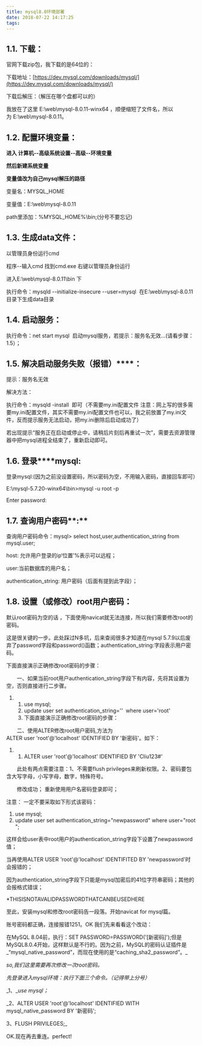 ```yaml
---
title: mysql8.0环境部署
date: 2018-07-22 14:17:25
tags:
---
```

## 1.1.&nbsp;**下载：**

官网下载zip包，我下载的是64位的：

下载地址：[https://dev.mysql.com/downloads/mysql/](https://dev.mysql.com/downloads/mysql/)

下载后解压：（解压在哪个盘都可以的）

我放在了这里 E:\web\mysql-8.0.11-winx64 ，顺便缩短了文件名，所以为&nbsp;E:\web\mysql-8.0.11。

## 1.2.&nbsp;**配置环境变量：**

**进入 计算机--高级系统设置--高级--环境变量**

**然后新建系统变量**

**变量值改为自己mysql解压的路径**

变量名：MYSQL_HOME

变量值：E:\web\mysql-8.0.11

path里添加：%MYSQL_HOME%\bin;(分号不要忘记)

## 1.3.&nbsp;**生成data文件：**

以管理员身份运行cmd

程序--输入cmd 找到cmd.exe 右键以管理员身份运行

进入E:\web\mysql-8.0.11\bin&nbsp;下

执行命令：mysqld --initialize-insecure --user=mysql &nbsp;在E:\web\mysql-8.0.11目录下生成data目录

## 1.4.&nbsp;**启动服务：**

执行命令：net start mysql&nbsp;&nbsp;启动mysql服务，若提示：服务名无效...(请看步骤：1.5）；

## 1.5.&nbsp;**解决****启动服务****失败（****报错****）****：**

提示：服务名无效

解决方法：

执行命令：mysqld -install&nbsp;&nbsp;即可（不需要my.ini配置文件 注意：网上写的很多需要my.ini配置文件，其实不需要my.ini配置文件也可以，我之前放置了my.ini文件，反而提示服务无法启动，把my.ini删除后启动成功了）

若出现提示“服务正在启动或停止中，请稍后片刻后再重试一次”，需要去资源管理器中把mysql进程全结束了，重新启动即可。

## 1.6.&nbsp;**登录****mysql:**

登录mysql:(因为之前没设置密码，所以密码为空，不用输入密码，直接回车即可）

E:\mysql-5.7.20-winx64\bin&gt;mysql -u root -p &nbsp;

Enter password:&nbsp;

## 1.7.&nbsp;**查询用户密码****:**

查询用户密码命令：mysql&gt; select host,user,authentication_string&nbsp;from mysql.user;

host: 允许用户登录的ip‘位置’%表示可以远程；

user:当前数据库的用户名；

authentication_string: 用户密码（后面有提到此字段）；

## 1.8.&nbsp;**设置（或修改）root用户密码：**

默认root密码为空的话 ，下面使用navicat就无法连接，所以我们需要修改root的密码。

这是很关键的一步。此处踩过N多坑，后来查阅很多才知道在mysql 5.7.9以后废弃了password字段和password()函数；authentication_string:字段表示用户密码。

下面直接演示正确修改root密码的步骤：

　　一、如果当前root用户authentication_string字段下有内容，先将其设置为空，否则直接进行二步骤。

1.  1.  use&nbsp;mysql;&nbsp;&nbsp;
    2.  update&nbsp;user&nbsp;set&nbsp;<span class="attribute">authentication_string=''<span class="attribute-value">&nbsp; where&nbsp;<span class="attribute">user=<span class="attribute-value">'root'</span></span></span></span>
    3.  <span class="attribute">下面直接演示正确修改root密码的步骤：</span>

　　二、使用ALTER修改root用户密码,方法为 ALTER&nbsp;user&nbsp;'root'@'localhost'&nbsp;IDENTIFIED&nbsp;BY&nbsp;'新密码'。如下：

1.  1.  ALTER&nbsp;user&nbsp;'root'@'localhost'&nbsp;IDENTIFIED&nbsp;BY&nbsp;'Cliu123#'

　　此处有两点需要注意：1、不需要flush privileges来刷新权限。2、密码要包含大写字母，小写字母，数字，特殊符号。

　　修改成功； 重新使用用户名密码登录即可；

注意： 一定不要采取如下形式该密码：

<div class="dp-highlighter bg_html">

1.  use&nbsp;mysql;&nbsp;&nbsp;
2.  update&nbsp;user&nbsp;set&nbsp;<span class="attribute">authentication_string=<span class="attribute-value">"newpassword"&nbsp;where&nbsp;<span class="attribute">user=<span class="attribute-value">"root";&nbsp;&nbsp;</span></span></span></span></div>

这样会给user表中root用户的authentication_string字段下设置了newpassword值；

当再使用ALTER USER 'root'@'localhost' IDENTIFITED BY 'newpassword'时会报错的；

因为authentication_string字段下只能是mysql加密后的41位字符串密码；其他的会报格式错误；

*THISISNOTAVALIDPASSWORDTHATCANBEUSEDHERE

至此，安装mysql和修改root密码告一段落。开始navicat for mysql篇。

账号密码都正确，连接报错1251。OK 我们先来看看这个改动：

在MySQL 8.04前，执行：SET PASSWORD=PASSWORD('[新密码]');但是MySQL8.0.4开始，这样默认是不行的。因为之前，MySQL的密码认证插件是_“mysql_native_password”，而现在使用的是“caching_sha2_password”。_

_so,我们这里需要再次修改一次root密码。_

_先登录进入mysql环境：执行下面三个命令。（记得带上分号）_

_1、__use mysql；_

_2、ALTER USER 'root'@'localhost' IDENTIFIED WITH mysql_native_password BY '新密码';

3、FLUSH PRIVILEGES;_

OK.现在再去重连。perfect!